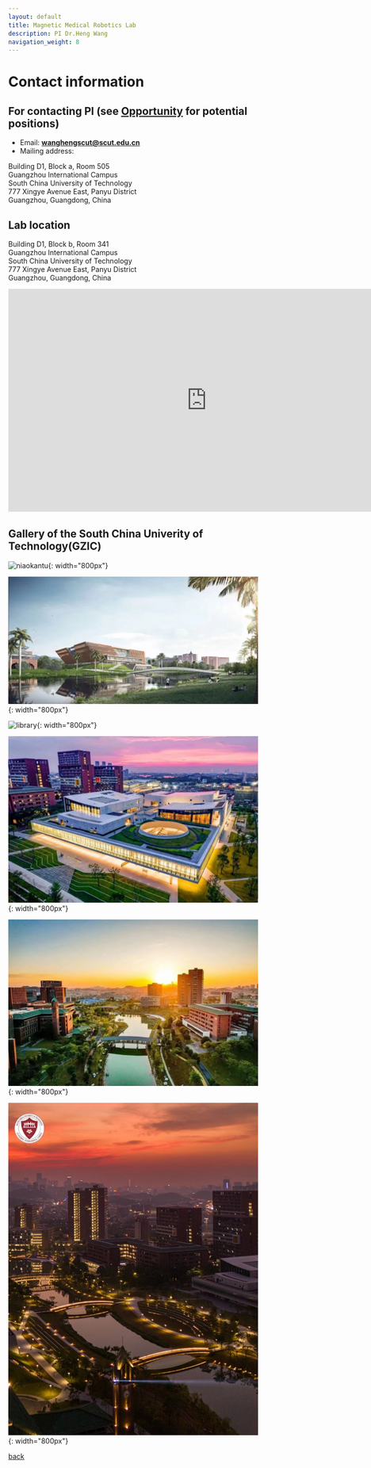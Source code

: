 ```yaml
---
layout: default
title: Magnetic Medical Robotics Lab
description: PI Dr.Heng Wang
navigation_weight: 8
---
```

# Contact information

## For contacting PI (see [Opportunity](./opportunity) for potential positions)
* Email: **wanghengscut@scut.edu.cn**
* Mailing address: 


Building D1, Block a, Room 505  
Guangzhou International Campus  
South China University of Technology  
777 Xingye Avenue East, Panyu District  
Guangzhou, Guangdong, China  


## Lab location


Building D1, Block b, Room 341  
Guangzhou International Campus  
South China University of Technology  
777 Xingye Avenue East, Panyu District  
Guangzhou, Guangdong, China  



<iframe src="https://map.baidu.com/poi/%E5%8D%8E%E5%8D%97%E7%90%86%E5%B7%A5%E5%A4%A7%E5%AD%A6%E5%B9%BF%E5%B7%9E%E5%9B%BD%E9%99%85%E6%A0%A1%E5%8C%BA-D1B%E5%BA%A7/@12624112.86028779,2617262.7666862365,15.25z?uid=a4dce2e9847da84ecac3dbc2&info_merge=1&isBizPoi=false&ugc_type=3&ugc_ver=1&device_ratio=2&compat=1&pcevaname=pc4.1&querytype=detailConInfo&da_src=shareurl" width="800" height="450" style="border:0;" allowfullscreen="" loading="lazy" referrerpolicy="no-referrer-when-downgrade"></iframe>


## Gallery of the South China Univerity of Technology(GZIC)


![niaokantu](ContactSourceDocument/liaokantu.jpg){: width="800px"} 

![library2](ContactSourceDocument/library2.jpg){: width="800px"} 

![library](ContactSourceDocument/library.jpg){: width="800px"} 

![E52](ContactSourceDocument/E52.jpg){: width="800px"} 

![luori](ContactSourceDocument/luori.jpg){: width="800px"} 

![D5](ContactSourceDocument/D5.jpg){: width="800px"} 



 

[back](./)


